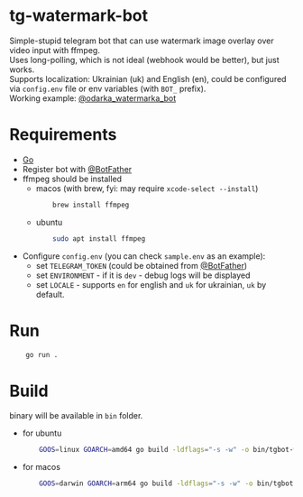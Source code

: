 # tg-watermark-bot

Simple-stupid telegram bot that can use watermark image overlay over video input with ffmpeg.  
Uses long-polling, which is not ideal (webhook would be better), but just works.  
Supports localization: Ukrainian (uk) and English (en), could be configured via `config.env` file or env variables (with `BOT_` prefix).  
Working example: [@odarka_watermarka_bot](https://t.me/odarka_watermarka_bot)

# Requirements

- [Go](https://go.dev/)
- Register bot with [@BotFather](https://t.me/Botfather)
- ffmpeg should be installed
    - macos (with brew, fyi: may require `xcode-select --install`)
        ```bash
            brew install ffmpeg
        ```
    - ubuntu
        ```bash
            sudo apt install ffmpeg
        ```
- Configure `config.env` (you can check `sample.env` as an example):
    - set `TELEGRAM_TOKEN` (could be obtained from [@BotFather](https://t.me/Botfather))
    - set `ENVIRONMENT` - if it is `dev` - debug logs will be displayed
    - set `LOCALE` - supports `en` for english and `uk` for ukrainian, `uk` by default.

# Run

```bash
    go run .
```

# Build

binary will be available in `bin` folder.  

- for ubuntu
    ```bash
        GOOS=linux GOARCH=amd64 go build -ldflags="-s -w" -o bin/tgbot-watermark
    ```
- for macos
    ```bash
        GOOS=darwin GOARCH=arm64 go build -ldflags="-s -w" -o bin/tgbot-watermark
     ```